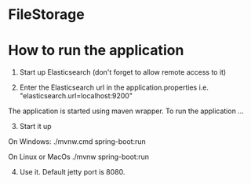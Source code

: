 # FileStorage

<h1> How to run the application </h1>

1) Start up Elasticsearch (don't forget to allow remote access to it)

2) Enter the Elasticsearch url in the application.properties i.e. "elasticsearch.url=localhost:9200"

The application is started using maven wrapper. To run the application …​

3) Start it up

On Windows: ./mvnw.cmd spring-boot:run

On Linux or MacOs ./mvnw spring-boot:run

4) Use it. Default jetty port is 8080.
